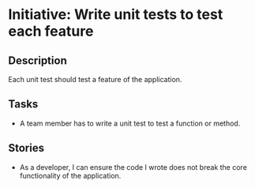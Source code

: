 # Initiative: Write unit tests to test each feature

## Description
Each unit test should test a feature of the application.

## Tasks
* A team member has to write a unit test to test a function or method.

## Stories
* As a developer, I can ensure the code I wrote does not break the core functionality of the application.